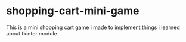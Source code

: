 # shopping-cart-mini-game
This is a mini shopping cart game i made to implement things i learned about tkinter module.
